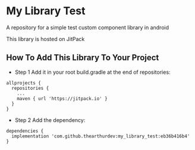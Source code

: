 # My Library Test

A repository for a simple test custom component library in android

This library is hosted on JitPack

## How To Add This Library To Your Project

- Step 1
Add it in your root build.gradle at the end of repositories:
```
allprojects {
  repositories {
    ...
    maven { url 'https://jitpack.io' }
  }
}
```

- Step 2
Add the dependency:
```
dependencies {
  implementation 'com.github.thearthurdev:my_library_test:eb36b416b4'
}
```
